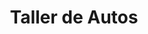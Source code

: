 ---
title: "Taller de Autos"
url: /tarija/taller-de-autos-avenida-roberto-romero/
shop: reparación de automóviles
---